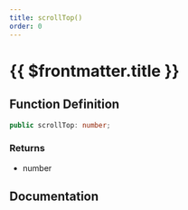 ```yaml
---
title: scrollTop()
order: 0
---
```


# {{ $frontmatter.title }}

## Function Definition

```ts
public scrollTop: number;
```

### Returns

* number

## Documentation

<!--@include: ./parts/scrollTop.md-->
